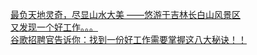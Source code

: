   
[最负天地灵奇，尽显山水大美 ——悠游于吉林长白山风景区](http://www.dianyue.me/archives/891/jf6kg6gkyh3tfbxo/)  
[又发现一个好工作。。。](http://www.dianyue.me/archives/649/yqgtnb4bfqe39sp4/)  
[谷歌招聘官告诉你：找到一份好工作需要掌握这八大秘诀！！](http://www.dianyue.me/archives/152/336ie5d9lccmzeql/)